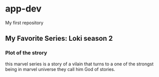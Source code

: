 # app-dev
My first repository
## My Favorite Series: Loki season 2
### Plot of the strory
this marvel series is a story of a vilain that turns to a one of the strongst being in marvel universe they call him God of stories.
  
